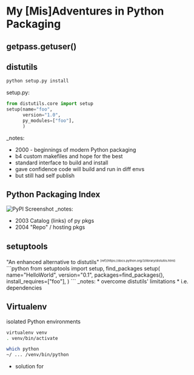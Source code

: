 


# My [Mis]Adventures in Python Packaging



## getpass.getuser()



## distutils
```bash
python setup.py install
```
setup<span>.</span>py:
```python
from distutils.core import setup
setup(name="foo",
      version="1.0",
      py_modules=["foo"],
      )
```
_notes:
* 2000 - beginnings of modern Python packaging
* b4 custom makefiles and hope for the best
* standard interface to build and install
* gave confidence code will build and run in diff envs
* but still had self publish



## Python Packaging Index
![PyPI Screenshot](https://api.pcloud.com/getpubthumb?code=ulHctalK&size=746x688)
_notes:
* 2003 Catalog (links) of py pkgs
* 2004 "Repo" / hosting pkgs



## setuptools
<span style="text-align:center">
"An enhanced alternative to distutils"<sup> <small><small>[ref](https://docs.python.org/3/library/distutils.html)</small></small><sup>
</span>
```python
from setuptools import setup, find_packages
setup(
    name="HelloWorld",
    version="0.1",
    packages=find_packages(),
    install_requires=["foo"],
)
```
_notes:
* overcome distutils' limitations
* i.e. dependencies



## Virtualenv
isolated Python environments
```bash
virtualenv venv
. venv/bin/activate

which python
~/ ... /venv/bin/python
```
* solution for
<!--stackedit_data:
eyJoaXN0b3J5IjpbLTU5NTk5NzY1LDE5NDM4NzA4MDksMzA5MD
UyMTYzLC00NzM4OTA5NjYsNjgyNjg1MzIxLDEyNTczNzMwMjIs
MjU1MDE0OTE3LC0yMTE5MTE5NjU0XX0=
-->